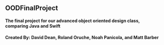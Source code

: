 ## OODFinalProject

#### The final project for our advanced object oriented design class, comparing Java and Swift

#### Created By: David Dean, Roland Oruche, Noah Panicola, and Matt Barber
